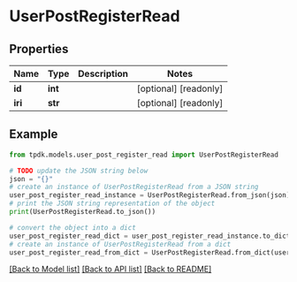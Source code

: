 # UserPostRegisterRead



## Properties

Name | Type | Description | Notes
------------ | ------------- | ------------- | -------------
**id** | **int** |  | [optional] [readonly] 
**iri** | **str** |  | [optional] [readonly] 

## Example

```python
from tpdk.models.user_post_register_read import UserPostRegisterRead

# TODO update the JSON string below
json = "{}"
# create an instance of UserPostRegisterRead from a JSON string
user_post_register_read_instance = UserPostRegisterRead.from_json(json)
# print the JSON string representation of the object
print(UserPostRegisterRead.to_json())

# convert the object into a dict
user_post_register_read_dict = user_post_register_read_instance.to_dict()
# create an instance of UserPostRegisterRead from a dict
user_post_register_read_from_dict = UserPostRegisterRead.from_dict(user_post_register_read_dict)
```
[[Back to Model list]](../README.md#documentation-for-models) [[Back to API list]](../README.md#documentation-for-api-endpoints) [[Back to README]](../README.md)



